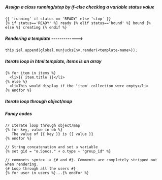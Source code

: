 ##### Assign a class running/stop by if-else checking a variable **status** value
```
{{ 'running' if status == 'READY' else 'stop' }}
{% if status=='READY' %} ready {% elif status=='bound' %} bound {% else %} creating {% endif %}
```
##### Rendering a template ------------->
`this.$el.append(global.nunjucksEnv.render(<template-name>));`

##### Iterate loop in html template, items is an array
```
{% for item in items %}
  <li>{{ item.title }}</li>
{% else %}
  <li>This would display if the 'item' collection were empty</li>
{% endfor %}
```

##### Iterate loop through object/map

##### Fancy codes
```
// Iterate loop through object/map
{% for key, value in ob %}
   The value of {{ key }} is {{ value }}
{% endfor %}

// String concatenation and set a variable
{% set gid = "o.Specs." + o.type + "group_id" %}

// commnets syntex -> {# and #}. Comments are completely stripped out when rendering.
{# Loop through all the users #}
{% for user in users %}...{% endfor %}
```
